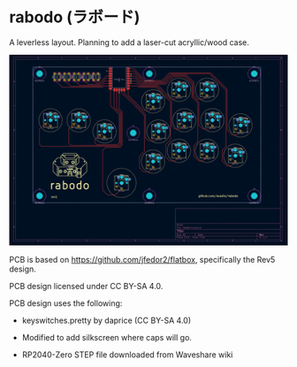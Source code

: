# rabodo (ラボード)

A leverless layout. Planning to add a laser-cut acryllic/wood case.

![The PCB layout.](pcb.png)

PCB is based on https://github.com/jfedor2/flatbox, specifically the Rev5
design.

PCB design licensed under CC BY-SA 4.0.

PCB design uses the following:

 - keyswitches.pretty by daprice (CC BY-SA 4.0)
  * Modified to add silkscreen where caps will go.
 - RP2040-Zero STEP file downloaded from Waveshare wiki
